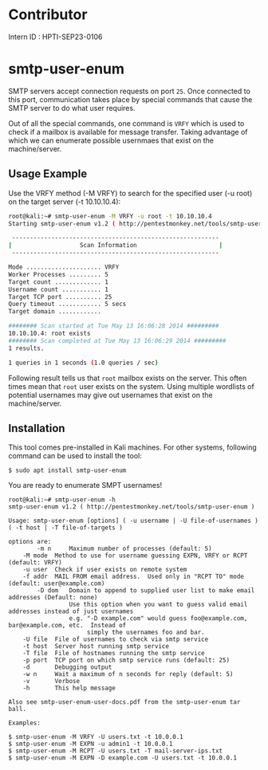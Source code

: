 
# Contributor
Intern ID : HPTI-SEP23-0106


# smtp-user-enum
SMTP servers accept connection requests on port `25`. Once connected to this port, communication takes place by special commands that cause the SMTP server to do what user requires.

Out of all the special commands, one command is `VRFY` which is used to check if a mailbox is available for message transfer. Taking advantage of which we can enumerate possible usernmaes that exist on the machine/server.

## Usage Example

Use the VRFY method (-M VRFY) to search for the specified user (-u root) on the target server (-t 10.10.10.4):
```bash
root@kali:~# smtp-user-enum -M VRFY -u root -t 10.10.10.4
Starting smtp-user-enum v1.2 ( http://pentestmonkey.net/tools/smtp-user-enum )

 ----------------------------------------------------------
|                   Scan Information                       |
 ----------------------------------------------------------

Mode ..................... VRFY
Worker Processes ......... 5
Target count ............. 1
Username count ........... 1
Target TCP port .......... 25
Query timeout ............ 5 secs
Target domain ............

######## Scan started at Tue May 13 16:06:28 2014 #########
10.10.10.4: root exists
######## Scan completed at Tue May 13 16:06:29 2014 #########
1 results.

1 queries in 1 seconds (1.0 queries / sec)
```

Following result tells us that `root` mailbox exists on the server. This often times mean that `root` user exists on the system. Using multiple wordlists of potential usernames may give out usernames that exist on the machine/server.

## Installation

This tool comes pre-installed in Kali machines. For other systems, following command can be used to install the tool:
```
$ sudo apt install smtp-user-enum
```
You are ready to enumerate SMPT usernames!

```
root@kali:~# smtp-user-enum -h
smtp-user-enum v1.2 ( http://pentestmonkey.net/tools/smtp-user-enum )

Usage: smtp-user-enum [options] ( -u username | -U file-of-usernames ) ( -t host | -T file-of-targets )

options are:
        -m n     Maximum number of processes (default: 5)
	-M mode  Method to use for username guessing EXPN, VRFY or RCPT (default: VRFY)
	-u user  Check if user exists on remote system
	-f addr  MAIL FROM email address.  Used only in "RCPT TO" mode (default: user@example.com)
        -D dom   Domain to append to supplied user list to make email addresses (Default: none)
                 Use this option when you want to guess valid email addresses instead of just usernames
                 e.g. "-D example.com" would guess foo@example.com, bar@example.com, etc.  Instead of 
                      simply the usernames foo and bar.
	-U file  File of usernames to check via smtp service
	-t host  Server host running smtp service
	-T file  File of hostnames running the smtp service
	-p port  TCP port on which smtp service runs (default: 25)
	-d       Debugging output
	-w n     Wait a maximum of n seconds for reply (default: 5)
	-v       Verbose
	-h       This help message

Also see smtp-user-enum-user-docs.pdf from the smtp-user-enum tar ball.

Examples:

$ smtp-user-enum -M VRFY -U users.txt -t 10.0.0.1
$ smtp-user-enum -M EXPN -u admin1 -t 10.0.0.1
$ smtp-user-enum -M RCPT -U users.txt -T mail-server-ips.txt
$ smtp-user-enum -M EXPN -D example.com -U users.txt -t 10.0.0.1
```


